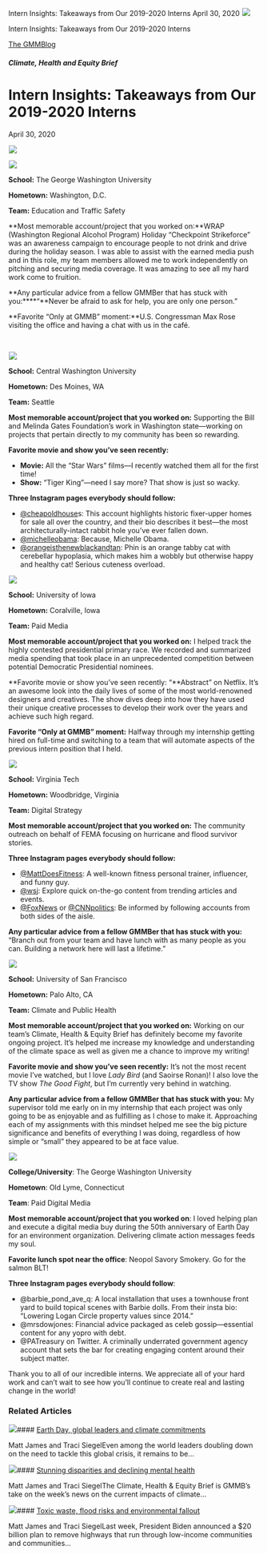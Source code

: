 



Intern Insights: Takeaways from Our 2019-2020 Interns
April 30, 2020
![](data:image/gif;base64,R0lGODlhAQABAAAAACH5BAEKAAEALAAAAAABAAEAAAICTAEAOw==)![](https://www.gmmb.com/wp-content/uploads/2020/11/headway-5QgIuuBxKwM-unsplash-scaled.jpg)



Intern Insights: Takeaways from Our 2019-2020 Interns





 [The GMMBlog](/blog/)



##### Climate, Health and Equity Brief

 Intern Insights: Takeaways from Our 2019-2020 Interns
=====================================================


April 30, 2020



![](data:image/gif;base64,R0lGODlhAQABAAAAACH5BAEKAAEALAAAAAABAAEAAAICTAEAOw==)![](https://www.gmmb.com/wp-content/uploads/2020/11/headway-5QgIuuBxKwM-unsplash-552x552.jpg) 


![](data:image/gif;base64,R0lGODlhAQABAAAAACH5BAEKAAEALAAAAAABAAEAAAICTAEAOw==)![](https://www.gmmb.com/wp-content/uploads/Intern_SocialPost_V1_1080x1080_Image3-copy-4_1080x1080_Image3-copy-2-768x768.jpg)


**School:** The George Washington University


**Hometown:** Washington, D.C.


**Team:** Education and Traffic Safety


**Most memorable account/project that you worked on:**WRAP (Washington Regional Alcohol Program) Holiday “Checkpoint Strikeforce” was an awareness campaign to encourage people to not drink and drive during the holiday season. I was able to assist with the earned media push and in this role, my team members allowed me to work independently on pitching and securing media coverage. It was amazing to see all my hard work come to fruition.


**Any particular advice from a fellow GMMBer that has stuck with you:****“**Never be afraid to ask for help, you are only one person.”


**Favorite “Only at GMMB” moment:**U.S. Congressman Max Rose visiting the office and having a chat with us in the café.


 


![](data:image/gif;base64,R0lGODlhAQABAAAAACH5BAEKAAEALAAAAAABAAEAAAICTAEAOw==)![](https://www.gmmb.com/wp-content/uploads/Intern_SocialPost_V1_1080x1080_Image3-copy-5-768x768.jpg)


**School:** Central Washington University


**Hometown:** Des Moines, WA


**Team:** Seattle


**Most memorable account/project that you worked on:** Supporting the Bill and Melinda Gates Foundation’s work in Washington state—working on projects that pertain directly to my community has been so rewarding.


**Favorite movie and show you’ve seen recently:** 


* **Movie:** All the “Star Wars” films—I recently watched them all for the first time!
* **Show:** “Tiger King”—need I say more? That show is just so wacky.


**Three Instagram pages everybody should follow:**


* [@cheapoldhouse](http://instagram.com/cheapoldhouses)s: This account highlights historic fixer-upper homes for sale all over the country, and their bio describes it best—the most architecturally-intact rabbit hole you’ve ever fallen down.
* [@michelleobama](https://www.instagram.com/michelleobama/): Because, Michelle Obama.
* [@orangeisthenewblackandtan](https://www.instagram.com/orangeisthenewblackandtan/): Phin is an orange tabby cat with cerebellar hypoplasia, which makes him a wobbly but otherwise happy and healthy cat! Serious cuteness overload.


![](data:image/gif;base64,R0lGODlhAQABAAAAACH5BAEKAAEALAAAAAABAAEAAAICTAEAOw==)![](https://www.gmmb.com/wp-content/uploads/Intern_SocialPost_V1_1080x1080_Image3-copy-6-768x768.jpg)


**School:** University of Iowa


**Hometown:** Coralville, Iowa


**Team:** Paid Media


**Most memorable account/project that you worked on:** I helped track the highly contested presidential primary race. We recorded and summarized media spending that took place in an unprecedented competition between potential Democratic Presidential nominees.


**Favorite movie or show you’ve seen recently: “**Abstract” on Netflix. It’s an awesome look into the daily lives of some of the most world-renowned designers and creatives. The show dives deep into how they have used their unique creative processes to develop their work over the years and achieve such high regard.


**Favorite “Only at GMMB” moment:** Halfway through my internship getting hired on full-time and switching to a team that will automate aspects of the previous intern position that I held.


![](data:image/gif;base64,R0lGODlhAQABAAAAACH5BAEKAAEALAAAAAABAAEAAAICTAEAOw==)![](https://www.gmmb.com/wp-content/uploads/Intern_SocialPost_V1_1080x1080_Image3-768x768.jpg)


**School:** Virginia Tech


**Hometown:** Woodbridge, Virginia


**Team:** Digital Strategy


**Most memorable account/project that you worked on:** The community outreach on behalf of FEMA focusing on hurricane and flood survivor stories.


**Three Instagram pages everybody should follow:** 


* [@MattDoesFitness](https://www.instagram.com/MattDoesFitness/): A well-known fitness personal trainer, influencer, and funny guy.
* [@wsj](https://www.instagram.com/wsj/): Explore quick on-the-go content from trending articles and events.
* [@FoxNews](https://www.instagram.com/FoxNews/) or [@CNNpolitics](http://instagram.com/CNNpolitics/): Be informed by following accounts from both sides of the aisle.


**Any particular advice from a fellow GMMBer that has stuck with you:** “Branch out from your team and have lunch with as many people as you can. Building a network here will last a lifetime.”


![](data:image/gif;base64,R0lGODlhAQABAAAAACH5BAEKAAEALAAAAAABAAEAAAICTAEAOw==)![](https://www.gmmb.com/wp-content/uploads/Intern_SocialPost_V1_1080x1080_Image3-copy-768x768.jpg)


**School:** University of San Francisco


**Hometown:** Palo Alto, CA


**Team:** Climate and Public Health


**Most memorable account/project that you worked on:** Working on our team’s Climate, Health & Equity Brief has definitely become my favorite ongoing project. It’s helped me increase my knowledge and understanding of the climate space as well as given me a chance to improve my writing!


**Favorite movie and show you’ve seen recently:** It’s not the most recent movie I’ve watched, but I love *Lady Bird* (and Saoirse Ronan)! I also love the TV show *The Good Fight*, but I’m currently very behind in watching.


**Any particular advice from a fellow GMMBer that has stuck with you:** My supervisor told me early on in my internship that each project was only going to be as enjoyable and as fulfilling as I chose to make it. Approaching each of my assignments with this mindset helped me see the big picture significance and benefits of everything I was doing, regardless of how simple or “small” they appeared to be at face value.


![](data:image/gif;base64,R0lGODlhAQABAAAAACH5BAEKAAEALAAAAAABAAEAAAICTAEAOw==)![](https://www.gmmb.com/wp-content/uploads/Intern_SocialPost_V1_1080x1080_Image3-copy-4-768x768.jpg)


**College/University**: The George Washington University


**Hometown**: Old Lyme, Connecticut


**Team**: Paid Digital Media


**Most memorable account/project that you worked on**: I loved helping plan and execute a digital media buy during the 50th anniversary of Earth Day for an environment organization. Delivering climate action messages feeds my soul.


**Favorite lunch spot near the office**: Neopol Savory Smokery. Go for the salmon BLT!


**Three Instagram pages everybody should follow**:


* @barbie\_pond\_ave\_q: A local installation that uses a townhouse front yard to build topical scenes with Barbie dolls. From their insta bio: “Lowering Logan Circle property values since 2014.”
* @mrsdowjones: Financial advice packaged as celeb gossip—essential content for any yopro with debt.
* @PATreasury on Twitter. A criminally underrated government agency account that sets the bar for creating engaging content around their subject matter.


Thank you to all of our incredible interns. We appreciate all of your hard work and can’t wait to see how you’ll continue to create real and lasting change in the world!









### Related Articles

![](data:image/gif;base64,R0lGODlhAQABAAAAACH5BAEKAAEALAAAAAABAAEAAAICTAEAOw==)![](https://www.gmmb.com/wp-content/uploads/2021/04/b5197d82-9fb4-4c84-a8d9-e468348c4c67-380x200.jpg)#### [Earth Day, global leaders and climate commitments](https://www.gmmb.com/news/earth-day-global-leaders-and-climate-commitments/)

Matt James and Traci SiegelEven among the world leaders doubling down on the need to tackle this global crisis, it remains to be…

![](data:image/gif;base64,R0lGODlhAQABAAAAACH5BAEKAAEALAAAAAABAAEAAAICTAEAOw==)![](https://www.gmmb.com/wp-content/uploads/2021/04/4.16header-380x200.png)#### [Stunning disparities and declining mental health](https://www.gmmb.com/news/stunning-disparities-and-declining-mental-health/)

Matt James and Traci SiegelThe Climate, Health & Equity Brief is GMMB’s take on the week’s news on the current impacts of climate…

![](data:image/gif;base64,R0lGODlhAQABAAAAACH5BAEKAAEALAAAAAABAAEAAAICTAEAOw==)![](https://www.gmmb.com/wp-content/uploads/2021/04/Picture1-380x200.jpg)#### [Toxic waste, flood risks and environmental fallout](https://www.gmmb.com/news/toxic-waste-flood-risks-and-environmental-fallout/)

Matt James and Traci SiegelLast week, President Biden announced a $20 billion plan to remove highways that run through low-income communities and communities…




